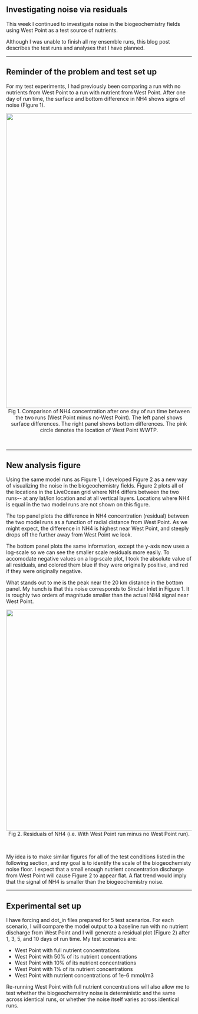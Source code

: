 ## Investigating noise via residuals

This week I continued to investigate noise in the biogeochemistry fields using West Point as a test source of nutrients.

Although I was unable to finish all my ensemble runs, this blog post describes the test runs and analyses that I have planned.

---
## Reminder of the problem and test set up

For my test experiments, I had previously been comparing a run with no nutrients from West Point to a run with nutrient from West Point. After one day of run time, the surface and bottom difference in NH4 shows signs of noise (Figure 1).

<p style="text-align:center;"><img src="/research_blog/figures/2025.07.22/pcolormesh.png" width="800"/><br>Fig 1. Comparison of NH4 concentration after one day of run time between the two runs (West Point minus no-West Point). The left panel shows surface differences. The right panel shows bottom differences. The pink circle denotes the location of West Point WWTP.</p><br>

---
## New analysis figure

Using the same model runs as Figure 1, I developed Figure 2 as a new way of visualizing the noise in the biogeochemistry fields. Figure 2 plots all of the locations in the LiveOcean grid where NH4 differs between the two runs-- at any lat/lon location and at all vertical layers. Locations where NH4 is equal in the two model runs are not shown on this figure.

The top panel plots the difference in NH4 concentration (residual) between the two model runs as a function of radial distance from West Point. As we might expect, the difference in NH4 is highest near West Point, and steeply drops off the further away from West Point we look.

The bottom panel plots the same information, except the y-axis now uses a log-scale so we can see the smaller scale residuals more easily. To accomodate negative values on a log-scale plot, I took the absolute value of all residuals, and colored them blue if they were originally positive, and red if they were originally negative.

What stands out to me is the peak near the 20 km distance in the bottom panel. My hunch is that this noise corresponds to Sinclair Inlet in Figure 1. It is roughly two orders of magnitude smaller than the actual NH4 signal near West Point.

<p style="text-align:center;"><img src="/research_blog/figures/2025.07.22/residuals.png" width="600"/><br>Fig 2. Residuals of NH4 (i.e. With West Point run minus no West Point run). </p><br>

My idea is to make similar figures for all of the test conditions listed in the following section, and my goal is to identify the scale of the biogeochemisty noise floor. I expect that a small enough nutrient concentration discharge from West Point will cause Figure 2 to appear flat. A flat trend would imply that the signal of NH4 is smaller than the biogeochemistry noise. 

---
## Experimental set up

I have forcing and dot_in files prepared for 5 test scenarios. For each scenario, I will compare the model output to a baseline run with no nutrient discharge from West Point and I will generate a residual plot (Figure 2) after 1, 3, 5, and 10 days of run time. My test scenarios are:

- West Point with full nutrient concentrations
- West Point with 50% of its nutrient concentrations
- West Point with 10% of its nutrient concentrations
- West Point with 1% of its nutrient concentrations
- West Point with nutrient concentrations of 1e-6 mmol/m3

Re-running West Point with full nutrient concentrations will also allow me to test whether the biogeochemsitry noise is deterministic and the same across identical runs, or whether the noise itself varies across identical runs.
